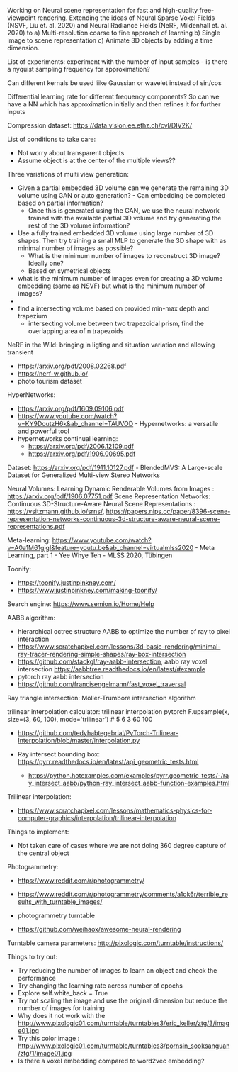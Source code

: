 
Working on Neural scene representation for fast and high-quality free-viewpoint rendering. Extending the ideas of Neural Sparse Voxel Fields (NSVF, Liu et. al. 2020) and Neural Radiance Fields (NeRF, Mildenhall et. al. 2020) to a) Multi-resolution coarse to fine approach of learning b) Single image to scene representation c) Animate 3D objects by adding a time dimension. 


List of experiments:
experiment with the number of input samples - is there a nyquist sampling frequency for approximation?

Can different kernals be used liike Gaussian or wavelet instead of sin/cos

Differential learning rate for different frequency components? So can we have a NN which has approximation initially and then refines it for further inputs



Compression dataset: https://data.vision.ee.ethz.ch/cvl/DIV2K/


List of conditions to take care:
- Not worry about transparent objects
- Assume object is at the center of the multiple views??

Three variations of multi view generation:
- Given a partial embedded 3D volume can we generate the remaining 3D volume using GAN or auto generation? - Can embedding be completed based on partial information?
	- Once this is generated using the GAN, we use the neural network trained with the available partial 3D volume and try generating the rest of the 3D volume information?
- Use a fully trained embedded 3D volume using large number of 3D shapes. Then try training a small MLP to generate the 3D shape with as minimal number of images as possible?
	- What is the minimum number of images to reconstruct 3D image? Ideally one?
	- Based on symetrical objects
- what is the minimum number of images even for creating a 3D volume embedding (same as NSVF) but what is the minimum number of images?
- 
- find a intersecting volume based on provided min-max depth and trapezium
	- intersecting volume between two trapezoidal prism, find the overlapping area of n trapezoids


NeRF in the Wild: bringing in ligting and situation variation and allowing transient
- https://arxiv.org/pdf/2008.02268.pdf
- https://nerf-w.github.io/
- photo tourism dataset

HyperNetworks:
- https://arxiv.org/pdf/1609.09106.pdf
- https://www.youtube.com/watch?v=KY9DoutzH6k&ab_channel=TAUVOD - Hypernetworks: a versatile and powerful tool
- hypernetworks continual learning: 
	- https://arxiv.org/pdf/2006.12109.pdf
	- https://arxiv.org/pdf/1906.00695.pdf

Dataset: https://arxiv.org/pdf/1911.10127.pdf - BlendedMVS: A Large-scale Dataset for Generalized Multi-view Stereo Networks

Neural Volumes: Learning Dynamic Renderable Volumes from Images : https://arxiv.org/pdf/1906.07751.pdf
Scene Representation Networks: Continuous 3D-Structure-Aware Neural Scene Representations : 	https://vsitzmann.github.io/srns/, 	https://papers.nips.cc/paper/8396-scene-representation-networks-continuous-3d-structure-aware-neural-scene-representations.pdf



Meta-learning: 
https://www.youtube.com/watch?v=A0a1M61gjgI&feature=youtu.be&ab_channel=virtualmlss2020 - Meta Learning, part 1 - Yee Whye Teh - MLSS 2020, Tübingen

Toonify:
- https://toonify.justinpinkney.com/
- https://www.justinpinkney.com/making-toonify/

Search engine: https://www.semion.io/Home/Help

AABB algorithm:
- hierarchical octree structure AABB to optimize the number of ray to pixel interaction
- https://www.scratchapixel.com/lessons/3d-basic-rendering/minimal-ray-tracer-rendering-simple-shapes/ray-box-intersection
- https://github.com/stackgl/ray-aabb-intersection, aabb ray voxel intersection
https://aabbtree.readthedocs.io/en/latest/#example
- pytorch ray aabb intersection
- https://github.com/francisengelmann/fast_voxel_traversal

Ray triangle intersection: Möller-Trumbore intersection algorithm

trilinear interpolation calculator: trilinear interpolation pytorch
F.upsample(x, size=(3, 60, 100), mode='trilinear') # 5 6 3 60 100

- https://github.com/tedyhabtegebrial/PyTorch-Trilinear-Interpolation/blob/master/interpolation.py

- Ray intersect bounding box: https://pyrr.readthedocs.io/en/latest/api_geometric_tests.html
	- https://python.hotexamples.com/examples/pyrr.geometric_tests/-/ray_intersect_aabb/python-ray_intersect_aabb-function-examples.html

Trilinear interpolation:
- https://www.scratchapixel.com/lessons/mathematics-physics-for-computer-graphics/interpolation/trilinear-interpolation

Things to implement:
- Not taken care of cases where we are not doing 360 degree capture of the central object

Photogrammetry:
- https://www.reddit.com/r/photogrammetry/
- https://www.reddit.com/r/photogrammetry/comments/a1ok6r/terrible_results_with_turntable_images/
- photogrammetry turntable

- https://github.com/weihaox/awesome-neural-rendering

Turntable camera parameters: http://pixologic.com/turntable/instructions/



Things to try out:
- Try reducing the number of images to learn an object and check the performance
- Try changing the learning rate across number of epochs
- Explore         self.white_back = True
- Try not scaling the image and use the original dimension but reduce the number of images for training
- Why does it not work with the http://www.pixologic01.com/turntable/turntables3/eric_keller/ztg/3/image01.jpg
- Try this color image : http://www.pixologic01.com/turntable/turntables3/pornsin_sooksanguan/ztg/1/image01.jpg
- Is there a voxel embedding compared to word2vec embedding?